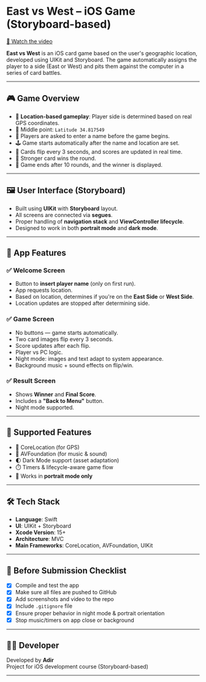 # East vs West – iOS Game (Storyboard-based)

[🎥 Watch the video](https://github.com/Adirdavi/HomeWork_iOS/blob/main/FinalVideo.MP4)

**East vs West** is an iOS card game based on the user's geographic location, developed using UIKit and Storyboard. The game automatically assigns the player to a side (East or West) and pits them against the computer in a series of card battles.

---

## 🎮 Game Overview

- 📍 **Location-based gameplay**: Player side is determined based on real GPS coordinates.
- 📌 Middle point: `Latitude 34.817549`
- 📲 Players are asked to enter a name before the game begins.
- 🕹️ Game starts automatically after the name and location are set.
- 🔄 Cards flip every 3 seconds, and scores are updated in real time.
- 🎯 Stronger card wins the round.
- 🏁 Game ends after 10 rounds, and the winner is displayed.

---

## 🖼️ User Interface (Storyboard)

- Built using **UIKit** with **Storyboard** layout.
- All screens are connected via **segues**.
- Proper handling of **navigation stack** and **ViewController lifecycle**.
- Designed to work in both **portrait mode** and **dark mode**.
  
---

## 🧩 App Features

### ✅ Welcome Screen
- Button to **insert player name** (only on first run).
- App requests location.
- Based on location, determines if you're on the **East Side** or **West Side**.
- Location updates are stopped after determining side.

### ✅ Game Screen
- No buttons — game starts automatically.
- Two card images flip every 3 seconds.
- Score updates after each flip.
- Player vs PC logic.
- Night mode: images and text adapt to system appearance.
- Background music + sound effects on flip/win.

### ✅ Result Screen
- Shows **Winner** and **Final Score**.
- Includes a **"Back to Menu"** button.
- Night mode supported.

---

## 📱 Supported Features

- 📌 CoreLocation (for GPS)
- 🎵 AVFoundation (for music & sound)
- 🌓 Dark Mode support (asset adaptation)
- ⏱️ Timers & lifecycle-aware game flow
- 📐 Works in **portrait mode only**

---

## 🛠️ Tech Stack

- **Language**: Swift
- **UI**: UIKit + Storyboard
- **Xcode Version**: 15+
- **Architecture**: MVC
- **Main Frameworks**: CoreLocation, AVFoundation, UIKit

---

## 🧪 Before Submission Checklist

- [x] Compile and test the app
- [x] Make sure all files are pushed to GitHub
- [x] Add screenshots and video to the repo
- [x] Include `.gitignore` file
- [x] Ensure proper behavior in night mode & portrait orientation
- [x] Stop music/timers on app close or background

---


## 🧑‍💻 Developer

Developed by **Adir**  
Project for iOS development course (Storyboard-based)

---

